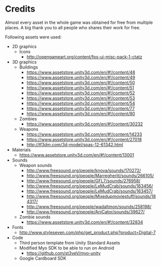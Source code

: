 # Credits #
Almost every asset in the whole game was obtained for free from multiple places.
A big thank you to all people who shares their work for free.

Following assets were used:

* 2D graphics
    * Icons
        * http://opengameart.org/content/fps-ui-misc-pack-1-ctatz
* 3D graphics
    * Buildings
        * https://www.assetstore.unity3d.com/en/#!/content/48
        * https://www.assetstore.unity3d.com/en/#!/content/49
        * https://www.assetstore.unity3d.com/en/#!/content/50
        * https://www.assetstore.unity3d.com/en/#!/content/51
        * https://www.assetstore.unity3d.com/en/#!/content/52
        * https://www.assetstore.unity3d.com/en/#!/content/53
        * https://www.assetstore.unity3d.com/en/#!/content/54
        * https://www.assetstore.unity3d.com/en/#!/content/77
        * https://www.assetstore.unity3d.com/en/#!/content/80
    * Zombies
        * https://www.assetstore.unity3d.com/en/#!/content/30232
    * Weapons
        * https://www.assetstore.unity3d.com/en/#!/content/14233
        * https://www.assetstore.unity3d.com/en/#!/content/27018
        * http://tf3dm.com/3d-model/spas-12-61342.html
* Materials
    * https://www.assetstore.unity3d.com/en/#!/content/13001
* Sounds
    * Weapon sounds
        * http://www.freesound.org/people/knova/sounds/170272/
        * http://www.freesound.org/people/Marregheriti/sounds/266105/
        * http://www.freesound.org/people/GFL7/sounds/276958/
        * http://www.freesound.org/people/LeMudCrab/sounds/163456/
        * http://www.freesound.org/people/LeMudCrab/sounds/163457/
        * http://www.freesound.org/people/Mixedupmoviestuff/sounds/184317/
        * http://www.freesound.org/people/wadaltmon/sounds/258198/
        * http://www.freesound.org/people/AniCator/sounds/39627/
    * Zombie sounds
        * https://www.assetstore.unity3d.com/en/#!/content/32834
* Fonts
    * http://www.styleseven.com/php/get_product.php?product=Digital-7
* Code
    * Third person template from Unity Standard Assets
    * Modified Myo SDK to be able to run on Android
        * https://github.com/st3veV/myo-unity
    * Google Cardboard SDK
